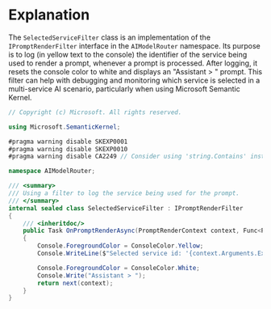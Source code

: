 # Explanation
The `SelectedServiceFilter` class is an implementation of the `IPromptRenderFilter` interface in the `AIModelRouter` namespace. Its purpose is to log (in yellow text to the console) the identifier of the service being used to render a prompt, whenever a prompt is processed. After logging, it resets the console color to white and displays an "Assistant > " prompt. This filter can help with debugging and monitoring which service is selected in a multi-service AI scenario, particularly when using Microsoft Semantic Kernel.

```csharp
// Copyright (c) Microsoft. All rights reserved.

using Microsoft.SemanticKernel;

#pragma warning disable SKEXP0001
#pragma warning disable SKEXP0010
#pragma warning disable CA2249 // Consider using 'string.Contains' instead of 'string.IndexOf'

namespace AIModelRouter;

/// <summary>
/// Using a filter to log the service being used for the prompt.
/// </summary>
internal sealed class SelectedServiceFilter : IPromptRenderFilter
{
    /// <inheritdoc/>
    public Task OnPromptRenderAsync(PromptRenderContext context, Func<PromptRenderContext, Task> next)
    {
        Console.ForegroundColor = ConsoleColor.Yellow;
        Console.WriteLine($"Selected service id: '{context.Arguments.ExecutionSettings?.FirstOrDefault().Key}'");

        Console.ForegroundColor = ConsoleColor.White;
        Console.Write("Assistant > ");
        return next(context);
    }
}
```